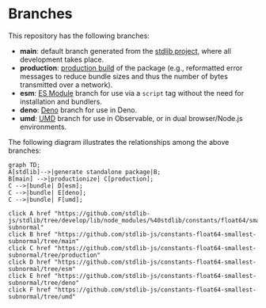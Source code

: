 <!--

@license Apache-2.0

Copyright (c) 2022 The Stdlib Authors.

Licensed under the Apache License, Version 2.0 (the "License");
you may not use this file except in compliance with the License.
You may obtain a copy of the License at

    http://www.apache.org/licenses/LICENSE-2.0

Unless required by applicable law or agreed to in writing, software
distributed under the License is distributed on an "AS IS" BASIS,
WITHOUT WARRANTIES OR CONDITIONS OF ANY KIND, either express or implied.
See the License for the specific language governing permissions and
limitations under the License.

-->

# Branches

This repository has the following branches:

-   **main**: default branch generated from the [stdlib project][stdlib-url], where all development takes place.
-   **production**: [production build][production-url] of the package (e.g., reformatted error messages to reduce bundle sizes and thus the number of bytes transmitted over a network).
-   **esm**: [ES Module][esm-url] branch for use via a `script` tag without the need for installation and bundlers.
-   **deno**: [Deno][deno-url] branch for use in Deno.
-   **umd**: [UMD][umd-url] branch for use in Observable, or in dual browser/Node.js environments.

The following diagram illustrates the relationships among the above branches:

```mermaid
graph TD;
A[stdlib]-->|generate standalone package|B;
B[main] -->|productionize| C[production];
C -->|bundle| D[esm];
C -->|bundle| E[deno];
C -->|bundle| F[umd];

click A href "https://github.com/stdlib-js/stdlib/tree/develop/lib/node_modules/%40stdlib/constants/float64/smallest-subnormal"
click B href "https://github.com/stdlib-js/constants-float64-smallest-subnormal/tree/main"
click C href "https://github.com/stdlib-js/constants-float64-smallest-subnormal/tree/production"
click D href "https://github.com/stdlib-js/constants-float64-smallest-subnormal/tree/esm"
click E href "https://github.com/stdlib-js/constants-float64-smallest-subnormal/tree/deno"
click F href "https://github.com/stdlib-js/constants-float64-smallest-subnormal/tree/umd"
```

[stdlib-url]: https://github.com/stdlib-js/stdlib/tree/develop/lib/node_modules/%40stdlib/constants/float64/smallest-subnormal
[production-url]: https://github.com/stdlib-js/constants-float64-smallest-subnormal/tree/production
[deno-url]: https://github.com/stdlib-js/constants-float64-smallest-subnormal/tree/deno
[umd-url]: https://github.com/stdlib-js/constants-float64-smallest-subnormal/tree/umd
[esm-url]: https://github.com/stdlib-js/constants-float64-smallest-subnormal/tree/esm